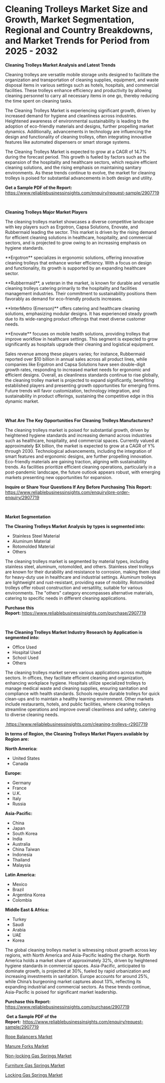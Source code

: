 <p><h1>Cleaning Trolleys Market Size and Growth, Market Segmentation, Regional and Country Breakdowns, and Market Trends for Period from 2025 -  2032</h1></p><p><strong>Cleaning Trolleys Market Analysis and Latest Trends</strong></p>
<p><p>Cleaning trolleys are versatile mobile storage units designed to facilitate the organization and transportation of cleaning supplies, equipment, and waste disposal items in various settings such as hotels, hospitals, and commercial facilities. These trolleys enhance efficiency and productivity by allowing cleaning personnel to carry all necessary items in one go, thereby reducing the time spent on cleaning tasks.</p><p>The Cleaning Trolleys Market is experiencing significant growth, driven by increased demand for hygiene and cleanliness across industries. Heightened awareness of environmental sustainability is leading to the adoption of eco-friendly materials and designs, further propelling market dynamics. Additionally, advancements in technology are influencing the design and functionality of cleaning trolleys, often integrating innovative features like automated dispensers or smart storage systems.</p><p>The Cleaning Trolleys Market is expected to grow at a CAGR of 14.7% during the forecast period. This growth is fueled by factors such as the expansion of the hospitality and healthcare sectors, which require efficient cleaning solutions, and the rising emphasis on maintaining sanitary environments. As these trends continue to evolve, the market for cleaning trolleys is poised for substantial advancements in both design and utility.</p></p>
<p><strong>Get a Sample PDF of the Report:&nbsp;</strong> <a href="https://www.reliablebusinessinsights.com/enquiry/request-sample/2907719?utm_campaign=60&utm_medium=2&utm_source=Github&utm_content=ia&utm_term=12032025&utm_id=cleaning-trolleys">https://www.reliablebusinessinsights.com/enquiry/request-sample/2907719</a></p>
<p>&nbsp;</p>
<p><strong>Cleaning Trolleys Major Market Players</strong></p>
<p><p>The cleaning trolleys market showcases a diverse competitive landscape with key players such as Ergotron, Capsa Solutions, Enovate, and Rubbermaid leading the sector. This market is driven by the rising demand for efficient cleaning solutions in healthcare, hospitality, and commercial sectors, and is projected to grow owing to an increasing emphasis on hygiene standards.</p><p>**Ergotron** specializes in ergonomic solutions, offering innovative cleaning trolleys that enhance worker efficiency. With a focus on design and functionality, its growth is supported by an expanding healthcare sector. </p><p>**Rubbermaid**, a veteran in the market, is known for durable and versatile cleaning trolleys catering primarily to the hospitality and facilities management industries. Their commitment to sustainability positions them favorably as demand for eco-friendly products increases. </p><p>**InterMetro (Emerson)** offers catering and healthcare cleaning solutions, emphasizing modular designs. It has experienced steady growth due to its wide-ranging product offerings that meet diverse customer needs.</p><p>**Enovate** focuses on mobile health solutions, providing trolleys that improve workflow in healthcare settings. This segment is expected to grow significantly as hospitals upgrade their cleaning and logistical equipment.</p><p>Sales revenue among these players varies; for instance, Rubbermaid reported over $10 billion in annual sales across all product lines, while companies like Ergotron and Capsa Solutions have seen double-digit growth rates, responding to increased market needs for ergonomic and efficient designs. Overall, as cleanliness standards continue to rise globally, the cleaning trolley market is projected to expand significantly, benefiting established players and presenting growth opportunities for emerging firms. Future trends will favor customization, technology integration, and sustainability in product offerings, sustaining the competitive edge in this dynamic market.</p></p>
<p>&nbsp;</p>
<p><strong>What Are The Key Opportunities For Cleaning Trolleys Manufacturers?</strong></p>
<p><p>The cleaning trolleys market is poised for substantial growth, driven by heightened hygiene standards and increasing demand across industries such as healthcare, hospitality, and commercial spaces. Currently valued at approximately $X billion, the market is expected to grow at a CAGR of Y% through 2030. Technological advancements, including the integration of smart features and ergonomic designs, are further propelling innovation. Eco-friendly materials are gaining traction, aligning with sustainability trends. As facilities prioritize efficient cleaning operations, particularly in a post-pandemic landscape, the future outlook appears robust, with emerging markets presenting new opportunities for expansion.</p></p>
<p><strong>Inquire or Share Your Questions If Any Before Purchasing This Report:</strong> <a href="https://www.reliablebusinessinsights.com/enquiry/pre-order-enquiry/2907719?utm_campaign=60&utm_medium=2&utm_source=Github&utm_content=ia&utm_term=12032025&utm_id=cleaning-trolleys">https://www.reliablebusinessinsights.com/enquiry/pre-order-enquiry/2907719</a></p>
<p>&nbsp;</p>
<p><strong>Market Segmentation</strong></p>
<p><strong>The Cleaning Trolleys Market Analysis by types is segmented into:</strong></p>
<p><ul><li>Stainless Steel Material</li><li>Aluminum Material</li><li>Rotomolded Material</li><li>Others</li></ul></p>
<p><p>The cleaning trolleys market is segmented by material types, including stainless steel, aluminum, rotomolded, and others. Stainless steel trolleys are known for their durability and resistance to corrosion, making them ideal for heavy-duty use in healthcare and industrial settings. Aluminum trolleys are lightweight and rust-resistant, providing ease of mobility. Rotomolded trolleys offer robust construction and versatility, suitable for various environments. The "others" category encompasses alternative materials, catering to specific needs in different cleaning applications.</p></p>
<p><strong>Purchase this Report:&nbsp;</strong><a href="https://www.reliablebusinessinsights.com/purchase/2907719?utm_campaign=60&utm_medium=2&utm_source=Github&utm_content=ia&utm_term=12032025&utm_id=cleaning-trolleys">https://www.reliablebusinessinsights.com/purchase/2907719</a></p>
<p>&nbsp;</p>
<p><strong>The Cleaning Trolleys Market Industry Research by Application is segmented into:</strong></p>
<p><ul><li>Office Used</li><li>Hospital Used</li><li>School Used</li><li>Others</li></ul></p>
<p><p>The cleaning trolleys market serves various applications across multiple sectors. In offices, they facilitate efficient cleaning and organization, enhancing workplace hygiene. Hospitals utilize specialized trolleys to manage medical waste and cleaning supplies, ensuring sanitation and compliance with health standards. Schools require durable trolleys for quick clean-ups and to maintain a healthy learning environment. Other markets include restaurants, hotels, and public facilities, where cleaning trolleys streamline operations and improve overall cleanliness and safety, catering to diverse cleaning needs.</p></p>
<p><a href="https://www.reliablebusinessinsights.com/cleaning-trolleys-r2907719?utm_campaign=60&utm_medium=2&utm_source=Github&utm_content=ia&utm_term=12032025&utm_id=cleaning-trolleys">&nbsp;https://www.reliablebusinessinsights.com/cleaning-trolleys-r2907719</a></p>
<p><strong>In terms of Region, the Cleaning Trolleys Market Players available by Region are:</strong></p>
<p>
    <p> <strong> North America: </strong>
        <ul>
            <li>United States</li>
            <li>Canada</li>
        </ul>
        </p> 
    <p> <strong> Europe: </strong>
        <ul>
            <li>Germany</li>
            <li>France</li>
            <li>U.K.</li>
            <li>Italy</li>
            <li>Russia</li>
        </ul>
        </p> 
    <p> <strong> Asia-Pacific: </strong>
        <ul>
            <li>China</li>
            <li>Japan</li>
            <li>South Korea</li>
            <li>India</li>
            <li>Australia</li>
            <li>China Taiwan</li>
            <li>Indonesia</li>
            <li>Thailand</li>
            <li>Malaysia</li>
        </ul>
        </p> 
    <p> <strong> Latin America: </strong>
        <ul>
            <li>Mexico</li>
            <li>Brazil</li>
            <li>Argentina Korea</li>
            <li>Colombia</li>
        </ul>
        </p> 
    <p> <strong> Middle East & Africa: </strong>
        <ul>
            <li>Turkey</li>
            <li>Saudi</li>
            <li>Arabia</li>
            <li>UAE</li>
            <li>Korea</li>
        </ul>
    </p>
    </p>
<p><p>The global cleaning trolleys market is witnessing robust growth across key regions, with North America and Asia-Pacific leading the charge. North America holds a market share of approximately 32%, driven by heightened hygiene standards in commercial spaces. Asia-Pacific, anticipated to dominate growth, is projected at 30%, fueled by rapid urbanization and increasing investments in sanitation. Europe accounts for around 25%, while China’s burgeoning market captures about 13%, reflecting its expanding industrial and commercial sectors. As these trends continue, Asia-Pacific is poised for significant market leadership.</p></p>
<p><strong>Purchase this Report: </strong><a href="https://www.reliablebusinessinsights.com/purchase/2907719?utm_campaign=60&utm_medium=2&utm_source=Github&utm_content=ia&utm_term=12032025&utm_id=cleaning-trolleys">https://www.reliablebusinessinsights.com/purchase/2907719</a></p>
<p>&nbsp;<strong>Get a Sample PDF of the Report:&nbsp;&nbsp;</strong><a href="https://www.reliablebusinessinsights.com/enquiry/request-sample/2907719?utm_campaign=60&utm_medium=2&utm_source=Github&utm_content=ia&utm_term=12032025&utm_id=cleaning-trolleys">https://www.reliablebusinessinsights.com/enquiry/request-sample/2907719</a></p>
<p><strong></strong></p>
<p><p><a href="https://github.com/lenjakam/Market-Research-Report-List-1/blob/main/rope-balancers-market.md?utm_campaign=60&utm_medium=2&utm_source=Github&utm_content=ia&utm_term=12032025&utm_id=cleaning-trolleys">Rope Balancers Market</a></p><p><a href="https://github.com/direepittr/Market-Research-Report-List-1/blob/main/manure-forks-market.md?utm_campaign=60&utm_medium=2&utm_source=Github&utm_content=ia&utm_term=12032025&utm_id=cleaning-trolleys">Manure Forks Market</a></p><p><a href="https://github.com/houltngake/Market-Research-Report-List-1/blob/main/non-locking-gas-springs-market.md?utm_campaign=60&utm_medium=2&utm_source=Github&utm_content=ia&utm_term=12032025&utm_id=cleaning-trolleys">Non-locking Gas Springs Market</a></p><p><a href="https://github.com/pllahoithana9/Market-Research-Report-List-1/blob/main/furniture-gas-springs-market.md?utm_campaign=60&utm_medium=2&utm_source=Github&utm_content=ia&utm_term=12032025&utm_id=cleaning-trolleys">Furniture Gas Springs Market</a></p><p><a href="https://github.com/quiraytaibat/Market-Research-Report-List-1/blob/main/locking-gas-springs-market.md?utm_campaign=60&utm_medium=2&utm_source=Github&utm_content=ia&utm_term=12032025&utm_id=cleaning-trolleys">Locking Gas Springs Market</a></p></p>